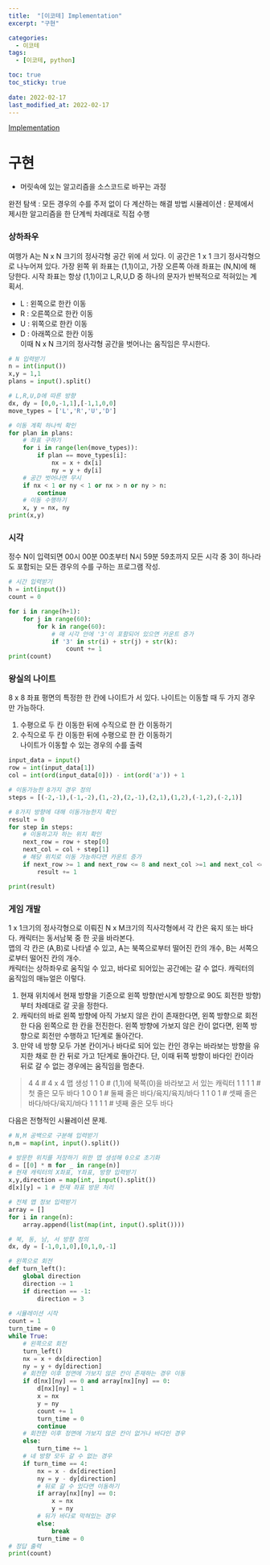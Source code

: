 ```yaml
---
title:  "[이코테] Implementation"
excerpt: "구현"

categories:
  - 이코테
tags:
  - [이코테, python]

toc: true
toc_sticky: true
 
date: 2022-02-17
last_modified_at: 2022-02-17
---
```

[Implementation](https://github.com/SteveArseneLee/Algorithm-Summary/tree/main/Implementation)
# 구현
- 머릿속에 있는 알고리즘을 소스코드로 바꾸는 과정

완전 탐색 : 모든 경우의 수를 주저 없이 다 계산하는 해결 방법
시뮬레이션 : 문제에서 제시한 알고리즘을 한 단계씩 차례대로 직접 수행

### 상하좌우
여행가 A는 N x N 크기의 정사각형 공간 위에 서 있다. 이 공간은 1 x 1 크기 정사각형으로 나누어져 있다. 
가장 왼쪽 위 좌표는 (1,1)이고, 가장 오른쪽 아래 좌표는 (N,N)에 해당한다. 시작 좌표는 항상 (1,1)이고 L,R,U,D 중 하나의 문자가 반복적으로 적혀있는 계획서.  
- L : 왼쪽으로 한칸 이동
- R : 오른쪽으로 한칸 이동
- U : 위쪽으로 한칸 이동
- D : 아래쪽으로 한칸 이동  
이때 N x N 크기의 정사각형 공간을 벗어나는 움직임은 무시한다.  
```python
# N 입력받기
n = int(input())
x,y = 1,1
plans = input().split()

# L,R,U,D에 따른 방향
dx, dy = [0,0,-1,1],[-1,1,0,0]
move_types = ['L','R','U','D']

# 이동 계획 하나씩 확인
for plan in plans:
    # 좌표 구하기
    for i in range(len(move_types)):
        if plan == move_types[i]:
            nx = x + dx[i]
            ny = y + dy[i]
    # 공간 벗어나면 무시
    if nx < 1 or ny < 1 or nx > n or ny > n:
        continue
    # 이동 수행하기
    x, y = nx, ny
print(x,y)
```

### 시각
정수 N이 입력되면 00시 00분 00초부터 N시 59분 59초까지 모든 시각 중 3이 하나라도 포함되는 모든 경우의 수를 구하는 프로그램 작성.  
```python
# 시간 입력받기
h = int(input())
count = 0

for i in range(h+1):
    for j in range(60):
        for k in range(60):
            # 매 시각 안에 '3'이 포함되어 있으면 카운트 증가
            if '3' in str(i) + str(j) + str(k):
                count += 1
print(count)
```

### 왕실의 나이트
8 x 8 좌표 평면의 특정한 한 칸에 나이트가 서 있다. 나이트는 이동할 때 두 가지 경우만 가능하다.
1. 수평으로 두 칸 이동한 뒤에 수직으로 한 칸 이동하기
2. 수직으로 두 칸 이동한 뒤에 수평으로 한 칸 이동하기  
나이트가 이동할 수 있는 경우의 수를 출력  
```python
input_data = input()
row = int(input_data[1])
col = int(ord(input_data[0])) - int(ord('a')) + 1

# 이동가능한 8가지 경우 정의
steps = [(-2,-1),(-1,-2),(1,-2),(2,-1),(2,1),(1,2),(-1,2),(-2,1)]

# 8가지 방향에 대해 이동가능한지 확인
result = 0
for step in steps:
    # 이동하고자 하는 위치 확인
    next_row = row + step[0]
    next_col = col + step[1]
    # 해당 위치로 이동 가능하다면 카운트 증가
    if next_row >= 1 and next_row <= 8 and next_col >=1 and next_col <= 8:
        result += 1

print(result)
```


### 게임 개발
1 x 1크기의 정사각형으로 이뤄진 N x M크기의 직사각형에서 각 칸은 육지 또는 바다다. 캐릭터는 동서남북 중 한 곳을 바라본다.  
맵의 각 칸은 (A,B)로 나타낼 수 있고, A는 북쪽으로부터 떨어진 칸의 개수, B는 서쪽으로부터 떨어진 칸의 개수.  
캐릭터는 상하좌우로 움직일 수 있고, 바다로 되어있는 공간에는 갈 수 없다. 캐릭터의 움직임의 매뉴얼은 이렇다.  
1. 현재 위치에서 현재 방향을 기준으로 왼쪽 방향(반시계 방향으로 90도 회전한 방향)부터 차례대로 갈 곳을 정한다.
2. 캐릭터의 바로 왼쪽 방향에 아직 가보지 않은 칸이 존재한다면, 왼쪽 방향으로 회전한 다음 왼쪽으로 한 칸을 전진한다. 왼쪽 방향에 가보지 않은 칸이 없다면, 왼쪽 방향으로 회전만 수행하고 1단계로 돌아간다.
3. 만약 네 방향 모두 가본 칸이거나 바다로 되어 있는 칸인 경우는 바라보는 방향을 유지한 채로 한 칸 뒤로 가고 1단계로 돌아간다. 단, 이때 뒤쪽 방향이 바다인 칸이라 뒤로 갈 수 없는 경우에는 움직임을 멈춘다.  
> 4 4     # 4 x 4 맵 생성
1 1 0     # (1,1)에 북쪽(0)을 바라보고 서 있는 캐릭터
1 1 1 1   # 첫 줄은 모두 바다
1 0 0 1   # 둘째 줄은 바다/육지/육지/바다
1 1 0 1   # 셋째 줄은 바다/바다/육지/바다
1 1 1 1   # 넷째 줄은 모두 바다

다음은 전형적인 시뮬레이션 문제.
```python
# N,M 공백으로 구분해 입력받기
n,m = map(int, input().split())

# 방문한 위치를 저장하기 위한 맵 생성해 0으로 초기화
d = [[0] * m for _ in range(n)]
# 현재 캐릭터의 X좌표, Y좌표, 방향 입력받기
x,y,direction = map(int, input().split())
d[x][y] = 1 # 현재 좌표 방문 처리

# 전체 맵 정보 입력받기
array = []
for i in range(n):
    array.append(list(map(int, input().split())))

# 북, 동, 남, 서 방향 정의
dx, dy = [-1,0,1,0],[0,1,0,-1]

# 왼쪽으로 회전
def turn_left():
    global direction
    direction -= 1
    if direction == -1:
        direction = 3
        
# 시뮬레이션 시작
count = 1
turn_time = 0
while True:
    # 왼쪽으로 회전
    turn_left()
    nx = x + dx[direction]
    ny = y + dy[direction]
    # 회전한 이후 정면에 가보지 않은 칸이 존재하는 경우 이동
    if d[nx][ny] == 0 and array[nx][ny] == 0:
        d[nx][ny] = 1
        x = nx
        y = ny
        count += 1
        turn_time = 0
        continue
    # 회전한 이후 정면에 가보지 않은 칸이 없거나 바다인 경우
    else:
        turn_time += 1
    # 네 방향 모두 갈 수 없는 경우
    if turn_time == 4:
        nx = x - dx[direction]
        ny = y - dy[direction]
        # 뒤로 갈 수 있다면 이동하기
        if array[nx][ny] == 0:
            x = nx
            y = ny
        # 뒤가 바다로 막혀있는 경우
        else:
            break
        turn_time = 0
# 정답 출력
print(count)
```
